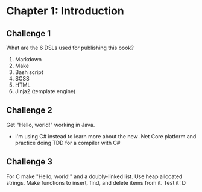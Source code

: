 # Chapter 1: Introduction

## Challenge 1
What are the 6 DSLs used for publishing this book?
1. Markdown
2. Make
3. Bash script
4. SCSS
5. HTML
6. Jinja2 (template engine)

## Challenge 2
Get "Hello, world!" working in Java. 
- I'm using C# instead to learn more about the new .Net Core platform and practice doing TDD for a compiler with C#

## Challenge 3
For C make "Hello, world!" and a doubly-linked list. Use heap allocated strings. Make functions to insert, find, and delete items from it. Test it :D